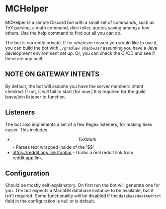 # MCHelper

MCHelper is a simple Discord bot with a small set of commands, such as
TeX parsing, a math command, dice roller, quotes saving
among a few others. Use the help command to find out all you can do.

The bot is currently private. If for whatever reason you would like to
use it, you can build the bot with `./gradlew shadowJar` assuming you
have a Java development environment set up. Or, you can check the
CI/CD and see if there are any built.

## NOTE ON GATEWAY INTENTS
By default, the bot will assume you have the server members intent
checked. If not, it will fail to start (for now.) It is required for
the guild leave/join listener to function.

## Listeners
The bot also implements a set of a few Regex listeners, for making
lives easier. This includes
* $$TeX Math$$ - Parses text wrapped inside of the '$$'
* https://reddit.app.link/foobar - Grabs a real reddit link from 
reddit.app.link.

## Configuration
Should be mostly self-explanatory. On first run the bot will generate
one for you. The bot expects a MariaDB database instance to be
available, but it isn't required. Some functionality will be
disabled if the `databaseHostAndPort` field in the configuration
is null or is default.
